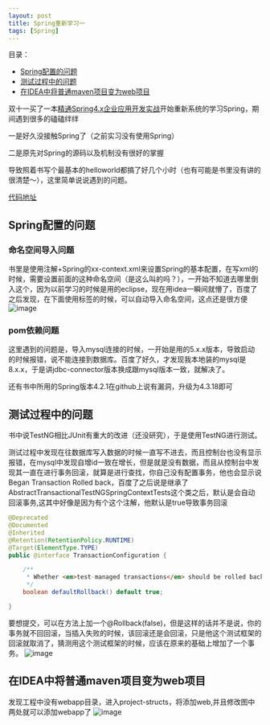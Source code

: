 ```yaml
---
layout: post
title: Spring重新学习一
tags: [Spring]
---
```

目录：
- [Spring配置的问题](#spring配置的问题)
- [测试过程中的问题](#测试过程中的问题)
- [在IDEA中将普通maven项目变为web项目](#在idea中将普通maven项目变为web项目)


双十一买了一本[精通Spring4.x企业应用开发实战](https://book.douban.com/subject/26952826/)开始重新系统的学习Spring，期间遇到很多的磕磕绊绊

一是好久没接触Spring了（之前实习没有使用Spring）

二是原先对Spring的源码以及机制没有很好的掌握

导致照着书写个最基本的helloworld都搞了好几个小时（也有可能是书里没有讲的很清楚～），这里简单说说遇到的问题。

[代码地址](https://github.com/ruanwenjun/spring4.x-study/tree/master/charpter2)


## Spring配置的问题
### 命名空间导入问题
书里是使用注解+Spring的xx-context.xml来设置Spring的基本配置，在写xml的时候，需要设置前面的<beans xmlns=“” >这种命名空间（是这么叫的吗？），一开始不知道去哪里倒入这个，因为以前学习的时候是用的eclipse，现在用idea一瞬间就懵了，百度了之后发现，在下面使用标签的时候，可以自动导入命名空间，这点还是很方便
![image](https://ruanwenjun.github.io/images/2018-11-17/xml.jpg)

### pom依赖问题
这里遇到的问题是，导入mysql连接的时候，一开始是用的5.x.x版本，导致启动的时候报错，说不能连接到数据库。百度了好久，才发现我本地装的mysql是8.x.x，于是讲jdbc-connector版本换成跟mysql版本一致，就解决了。

还有书中所用的Spring版本4.2.1在github上说有漏洞，升级为4.3.18即可


## 测试过程中的问题

书中说TestNG相比JUnit有重大的改进（还没研究），于是使用TestNG进行测试。

测试过程中发现在往数据库写入数据的时候一直写不进去，而且控制台也没有显示报错，在mysql中发现自增id一致在增长，但是就是没有数据，而且从控制台中发现其一直在进行事务回滚，就算是进行查找，你自己没有配置事务，他也会显示说Began Transaction Rolled back，百度了之后说是继承了AbstractTransactionalTestNGSpringContextTests这个类之后，默认是会自动回滚事务,这其中好像是因为有个这个注解，他默认是true导致事务回滚
```java
@Deprecated
@Documented
@Inherited
@Retention(RetentionPolicy.RUNTIME)
@Target(ElementType.TYPE)
public @interface TransactionConfiguration {

    /**
     * Whether <em>test-managed transactions</em> should be rolled back by default.
     */
    boolean defaultRollback() default true;

}

```
要想提交，可以在方法上加一个@Rollback(false)，但是这样的话并不是说，你的事务就不回回滚，当插入失败的时候，该回滚还是会回滚，只是他这个测试框架的回滚就取消了，猜测用这个测试框架的时候，应该在原来的基础上增加了一个事务。
![image](https://ruanwenjun.github.io/images/2018-11-17/rolback.jpg)



## 在IDEA中将普通maven项目变为web项目

发现工程中没有webapp目录，进入project-structs，将添加web,并且修改图中两处就可以添加webapp了
![image](https://ruanwenjun.github.io/images/2018-11-17/projectstruct.jpg)





